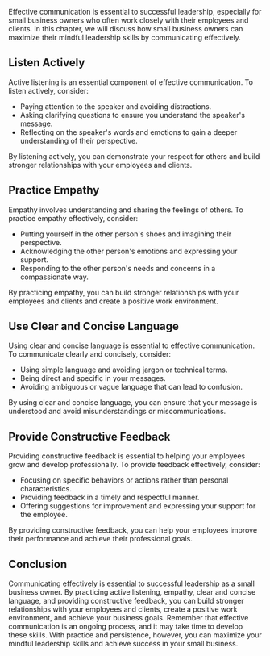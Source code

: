
Effective communication is essential to successful leadership, especially for small business owners who often work closely with their employees and clients. In this chapter, we will discuss how small business owners can maximize their mindful leadership skills by communicating effectively.

Listen Actively
---------------

Active listening is an essential component of effective communication. To listen actively, consider:

* Paying attention to the speaker and avoiding distractions.
* Asking clarifying questions to ensure you understand the speaker's message.
* Reflecting on the speaker's words and emotions to gain a deeper understanding of their perspective.

By listening actively, you can demonstrate your respect for others and build stronger relationships with your employees and clients.

Practice Empathy
----------------

Empathy involves understanding and sharing the feelings of others. To practice empathy effectively, consider:

* Putting yourself in the other person's shoes and imagining their perspective.
* Acknowledging the other person's emotions and expressing your support.
* Responding to the other person's needs and concerns in a compassionate way.

By practicing empathy, you can build stronger relationships with your employees and clients and create a positive work environment.

Use Clear and Concise Language
------------------------------

Using clear and concise language is essential to effective communication. To communicate clearly and concisely, consider:

* Using simple language and avoiding jargon or technical terms.
* Being direct and specific in your messages.
* Avoiding ambiguous or vague language that can lead to confusion.

By using clear and concise language, you can ensure that your message is understood and avoid misunderstandings or miscommunications.

Provide Constructive Feedback
-----------------------------

Providing constructive feedback is essential to helping your employees grow and develop professionally. To provide feedback effectively, consider:

* Focusing on specific behaviors or actions rather than personal characteristics.
* Providing feedback in a timely and respectful manner.
* Offering suggestions for improvement and expressing your support for the employee.

By providing constructive feedback, you can help your employees improve their performance and achieve their professional goals.

Conclusion
----------

Communicating effectively is essential to successful leadership as a small business owner. By practicing active listening, empathy, clear and concise language, and providing constructive feedback, you can build stronger relationships with your employees and clients, create a positive work environment, and achieve your business goals. Remember that effective communication is an ongoing process, and it may take time to develop these skills. With practice and persistence, however, you can maximize your mindful leadership skills and achieve success in your small business.
